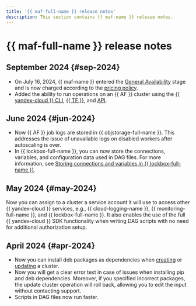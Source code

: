 ```yaml
---
title: '{{ maf-full-name }} release notes'
description: This section contains {{ maf-name }} release notes.
---
```


# {{ maf-full-name }} release notes

## September 2024 {#sep-2024}

* On July 16, 2024, {{ maf-name }} entered the [General Availability](../overview/concepts/launch-stages.md) stage and is now charged according to the [pricing policy](pricing.md).
* Added the ability to run operations on an {{ AF }} cluster using the [{{ yandex-cloud }} CLI](../cli/cli-ref/managed-airflow/cli-ref/index.md), [{{ TF }}](tf-ref.md), and [API](api-ref/authentication.md).

## June 2024 {#jun-2024}

* Now {{ AF }} job logs are stored in {{ objstorage-full-name }}. This addresses the issue of unavailable logs on disabled workers after autoscaling is over.
* In {{ lockbox-full-name }}, you can now store the connections, variables, and configuration data used in DAG files. For more information, see [Storing connections and variables in {{ lockbox-full-name }}](tutorials/lockbox-secrets-in-maf-cluster.md).

## May 2024 {#may-2024}

Now you can assign to a cluster a service account it will use to access other {{ yandex-cloud }} services, e.g., {{ cloud-logging-name }}, {{ monitoring-full-name }}, and {{ lockbox-full-name }}. It also enables the use of the full {{ yandex-cloud }} SDK functionality when writing DAG scripts with no need for additional authorization setup.

## April 2024 {#apr-2024}

* Now you can install deb packages as dependencies when [creating](operations/cluster-create.md) or [updating](operations/cluster-update.md) a cluster.
* Now you will get a clear error text in case of issues when installing pip and deb dependencies. Moreover, if you specified incorrect packages, the update cluster operation will roll back, allowing you to edit the input without contacting support.
* Scripts in DAG files now run faster.
